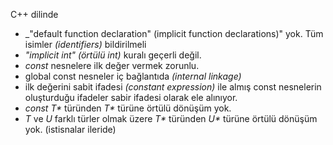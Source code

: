 C++ dilinde
+ _"default function declaration" (implicit function declarations)" yok. Tüm isimler _(identifiers)_ bildirilmeli
+ _"implicit int"_ _(örtülü int)_ kuralı geçerli değil. 
+ _const_ nesnelere ilk değer vermek zorunlu.
+ global const nesneler iç bağlantıda _(internal linkage)_
+ ilk değerini sabit ifadesi _(constant expression)_ ile almış const nesnelerin oluşturduğu ifadeler sabir ifadesi olarak ele alınıyor.
+ _const T*_ türünden _T*_ türüne örtülü dönüşüm yok.
+ _T_ ve _U_ farklı türler olmak üzere _T*_ türünden _U*_ türüne örtülü dönüşüm yok. (istisnalar ileride)



